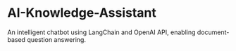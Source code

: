 # AI-Knowledge-Assistant
An intelligent chatbot using LangChain and OpenAI API, enabling document-based question answering.
